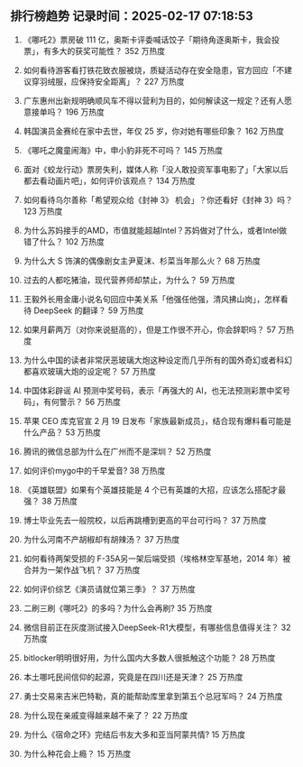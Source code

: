 
## 排行榜趋势 记录时间：2025-02-17 07:18:53
  
  1. 《哪吒2》票房破 111 亿，奥斯卡评委喊话饺子「期待角逐奥斯卡，我会投票」，有多大的获奖可能性？ 352 万热度
    
  2. 如何看待游客看打铁花致衣服被烧，质疑活动存在安全隐患，官方回应「不建议穿羽绒服，应保持安全距离」？ 227 万热度
    
  3. 广东惠州出新规明确顺风车不得以营利为目的，如何解读这一规定？还有人愿意接单吗？ 196 万热度
    
  4. 韩国演员金赛纶在家中去世，年仅 25 岁，你对她有哪些印象？ 162 万热度
    
  5. 《哪吒之魔童闹海》中，申小豹非死不可吗？ 145 万热度
    
  6. 面对《蛟龙行动》票房失利，媒体人称「没人敢投资军事电影了」「大家以后都去看动画片吧」，如何评价该观点？ 134 万热度
    
  7. 如何看待乌尔善称「希望观众给《封神 3》 机会」？你还看好《封神 3》吗？ 123 万热度
    
  8. 为什么苏妈接手的AMD，市值就能超越Intel？苏妈做对了什么，或者Intel做错了什么？ 102 万热度
    
  9. 为什么大 S 饰演的偶像剧女主尹夏沫、杉菜当年那么火？ 68 万热度
    
  10. 过去的人都吃猪油，现代营养师却禁止，为什么？ 59 万热度
    
  11. 王毅外长用金庸小说名句回应中美关系「他强任他强，清风拂山岗」，怎样看待 DeepSeek 的翻译？ 59 万热度
    
  12. 如果月薪两万（对你来说挺高的），但是工作很不开心，你会辞职吗？ 57 万热度
    
  13. 为什么中国的读者非常厌恶玻璃大炮这种设定而几乎所有的国外奇幻或者科幻都喜欢玻璃大炮的设定呢？ 57 万热度
    
  14. 中国体彩辟谣 AI 预测中奖号码，表示「再强大的 AI，也无法预测彩票中奖号码」，有何警示？ 56 万热度
    
  15. 苹果 CEO 库克官宣 2 月 19 日发布「家族最新成员」，结合现有爆料看可能是什么产品？ 53 万热度
    
  16. 腾讯的微信总部为什么在广州而不是深圳？ 52 万热度
    
  17. 如何评价mygo中的千早爱音? 38 万热度
    
  18. 《英雄联盟》如果有个英雄技能是 4 个已有英雄的大招，应该怎么搭配才最强？ 38 万热度
    
  19. 博士毕业先去一般院校，以后再跳槽到更高的平台可行吗？ 37 万热度
    
  20. 为什么河南不产胡椒却有胡辣汤？ 37 万热度
    
  21. 如何看待两架受损的 F-35A另一架后端受损（埃格林空军基地，2014 年）被合并为一架作战飞机？ 37 万热度
    
  22. 如何评价综艺《演员请就位第三季》？ 37 万热度
    
  23. 二刷三刷《哪吒2》的多吗？为什么会再刷? 35 万热度
    
  24. 微信目前正在灰度测试接入DeepSeek-R1大模型，有哪些信息值得关注？ 32 万热度
    
  25. bitlocker明明很好用，为什么国内大多数人很抵触这个功能？ 28 万热度
    
  26. 本土哪吒民间信仰的起源，究竟是在四川还是天津？ 25 万热度
    
  27. 勇士交易来吉米巴特勒，真的能帮助库里拿到第五个总冠军吗？ 24 万热度
    
  28. 为什么现在亲戚变得越来越不亲了？ 22 万热度
    
  29. 为什么《宿命之环》完结后书友大多和亚当阿蒙共情? 15 万热度
    
  30. 为什么种花会上瘾？ 15 万热度
    